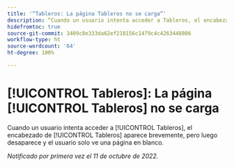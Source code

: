 ```yaml
---
title: '“Tableros: La página Tableros no se carga”'
description: “Cuando un usuario intenta acceder a Tableros, el encabezado de Tableros aparece brevemente, pero luego desaparece y el usuario solo ve una página en blanco.”
hidefromtoc: true
source-git-commit: 3409c8e333da62ef218156c1479c4c4263448806
workflow-type: ht
source-wordcount: '64'
ht-degree: 100%

---
```



# [!UICONTROL Tableros]: La página [!UICONTROL Tableros] no se carga

Cuando un usuario intenta acceder a [!UICONTROL Tableros], el encabezado de [!UICONTROL Tableros] aparece brevemente, pero luego desaparece y el usuario solo ve una página en blanco.

_Notificado por primera vez el 11 de octubre de 2022._

